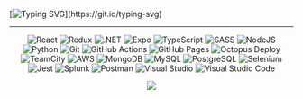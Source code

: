 [![Typing SVG](https://readme-typing-svg.herokuapp.com?color=0FF700&center=true&vCenter=true&width=1000&height=25&lines=Hello...)](https://git.io/typing-svg)

<hr>

<p align="center"> 
  <img alt="React" src="https://img.shields.io/badge/React%20-%2320232a.svg?style=for-the-badge&logo=react&logoColor=%2361DAFB">
  <img alt="Redux" src="https://img.shields.io/badge/Redux-764ABC.svg?style=for-the-badge&logo=redux&logoColor=white">
  <img alt=".NET" src="https://img.shields.io/badge/.NET%20-%23512BD4.svg?logo=.NET&logoColor=white&style=for-the-badge">
  <img alt="Expo" src="https://img.shields.io/badge/Expo%20-%23000020.svg?logo=Expo&logoColor=white&style=for-the-badge">
  
  <img alt="TypeScript" src="https://img.shields.io/badge/TypeScript%20-%23007ACC.svg?logo=typescript&logoColor=white&style=for-the-badge">
  <img alt="SASS" src="https://img.shields.io/badge/Sass%20-hotpink.svg?logo=SASS&logoColor=white&style=for-the-badge">
  <img alt="NodeJS" src="https://img.shields.io/badge/Node.js%20-%2343853D.svg?logo=node.js&logoColor=white&style=for-the-badge">
  <img alt="Python" src="https://img.shields.io/badge/Python%20-%2314354C.svg?logo=python&logoColor=white&style=for-the-badge">
  <img alt="Git" src="https://img.shields.io/badge/Git-F05032?style=for-the-badge&logo=git&logoColor=white">
  
  <img alt="GitHub Actions" src="https://img.shields.io/badge/GitHub%20Actions%20-%232671E5.svg?logo=github%20actions&logoColor=white&style=for-the-badge">
  <img alt="GitHub Pages" src="https://img.shields.io/badge/GitHub%20Pages-%23327FC7.svg?logo=github&logoColor=white&style=for-the-badge">
  <img alt="Octopus Deploy" src="https://img.shields.io/badge/Octopus%20Deploy-%232F93E0.svg?logo=Octopus%20Deploy&logoColor=white&style=for-the-badge">
  <img alt="TeamCity" src="https://img.shields.io/badge/TeamCity-%23000000.svg?logo=teamcity&logoColor=white&style=for-the-badge">
  <img alt="AWS" src="https://img.shields.io/badge/Amazon AWS-%23232F3E.svg?logo=amazon-aws&logoColor=white&style=for-the-badge">
  
  <img alt="MongoDB" src ="https://img.shields.io/badge/MongoDB-%234ea94b.svg?logo=mongodb&logoColor=white&style=for-the-badge">
  <img alt="MySQL" src="https://img.shields.io/badge/MySQL-%2300f.svg?logo=mysql&logoColor=white&style=for-the-badge">
  <img alt="PostgreSQL" src ="https://img.shields.io/badge/PostgreSQL-%23316192.svg?logo=postgresql&logoColor=white&style=for-the-badge">
  
  <img alt="Selenium" src="https://img.shields.io/badge/Selenium-43B02A?logo=selenium&logoColor=white&style=for-the-badge">
  <img alt="Jest" src="https://img.shields.io/badge/Jest-C21325?logo=jest&logoColor=white&style=for-the-badge">
  
  <img alt="Splunk" src="https://img.shields.io/badge/Splunk-000000?logo=splunk&logoColor=white&style=for-the-badge">
  <img alt="Postman" src="https://img.shields.io/badge/Postman-FF6C37?logo=postman&logoColor=white&style=for-the-badge">
  <img alt="Visual Studio" src="https://img.shields.io/badge/Visual%20Studio-5C2D91.svg?logo=visual-studio&logoColor=white&style=for-the-badge">
  <img alt="Visual Studio Code" src="https://img.shields.io/badge/Visual%20Studio%20Code-0078d7.svg?logo=visual-studio-code&logoColor=white&style=for-the-badge">

</p>

<p align="center">
  <img  src="http://github-readme-streak-stats.herokuapp.com?user=joelviskov&theme=tokyonight_duo&hide_border=true" />
</p>
